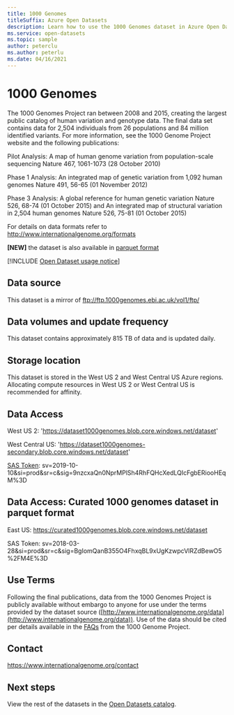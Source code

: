 ```yaml
---
title: 1000 Genomes
titleSuffix: Azure Open Datasets
description: Learn how to use the 1000 Genomes dataset in Azure Open Datasets.
ms.service: open-datasets
ms.topic: sample
author: peterclu
ms.author: peterlu
ms.date: 04/16/2021
---
```


# 1000 Genomes

The 1000 Genomes Project ran between 2008 and 2015, creating the largest public catalog of human variation and genotype data. The final data set contains data for 2,504 individuals from 26 populations and 84 million identified variants. For more information, see the 1000 Genome Project website and the following publications:

Pilot Analysis: A map of human genome variation from population-scale sequencing Nature 467, 1061-1073 (28 October 2010)

Phase 1 Analysis: An integrated map of genetic variation from 1,092 human genomes Nature 491, 56-65 (01 November 2012)

Phase 3 Analysis: A global reference for human genetic variation Nature 526, 68-74 (01 October 2015) and An integrated map of structural variation in 2,504 human genomes Nature 526, 75-81 (01 October 2015)

For details on data formats refer to http://www.internationalgenome.org/formats

**[NEW]** the dataset is also available in [parquet format](https://github.com/microsoft/genomicsnotebook/tree/main/vcf2parquet-conversion/1000genomes)

[!INCLUDE [Open Dataset usage notice](../../includes/open-datasets-usage-note.md)]

## Data source

This dataset is a mirror of ftp://ftp.1000genomes.ebi.ac.uk/vol1/ftp/

## Data volumes and update frequency

This dataset contains approximately 815 TB of data and is updated daily.

## Storage location

This dataset is stored in the West US 2 and West Central US Azure regions. Allocating compute resources in West US 2 or West Central US is recommended for affinity.

## Data Access

West US 2: 'https://dataset1000genomes.blob.core.windows.net/dataset'

West Central US: 'https://dataset1000genomes-secondary.blob.core.windows.net/dataset'

[SAS Token](../storage/common/storage-sas-overview.md): sv=2019-10-10&si=prod&sr=c&sig=9nzcxaQn0NprMPlSh4RhFQHcXedLQIcFgbERiooHEqM%3D

## Data Access: Curated 1000 genomes dataset in parquet format

East US: https://curated1000genomes.blob.core.windows.net/dataset

SAS Token: sv=2018-03-28&si=prod&sr=c&sig=BgIomQanB355O4FhxqBL9xUgKzwpcVlRZdBewO5%2FM4E%3D

## Use Terms

Following the final publications, data from the 1000 Genomes Project is publicly available without embargo to anyone for use under the terms provided by the dataset source ([http://www.internationalgenome.org/data](http://www.internationalgenome.org/data)). Use of the data should be cited per details available in the [FAQs]() from the 1000 Genome Project.

## Contact

https://www.internationalgenome.org/contact

## Next steps

View the rest of the datasets in the [Open Datasets catalog](dataset-catalog.md).
